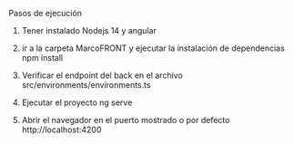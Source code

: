 Pasos de ejecución

1. Tener instalado Nodejs 14 y angular
2. ir a la carpeta MarcoFRONT y ejecutar la instalación de dependencias   
        npm install
3. Verificar el endpoint del back en el archivo src/environments/environments.ts
4. Ejecutar el proyecto 
        ng serve

5. Abrir el navegador en el puerto mostrado o por defecto 
        http://localhost:4200
